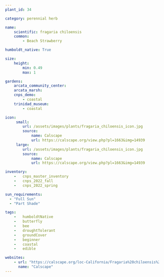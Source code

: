 ```yaml
---
plant_id: 34

category: perennial herb

name: 
    scientific: fragaria chiloensis 
    common: 
        - Beach Strawberry 

humboldt_native: True

size:
    height: 
        min: 0.49
        max: 1

gardens:
    arcata_community_center:
    arcata_marsh: 
    cnps_demo:
        - coastal
    trinidad_museum:
        - coastal

icon: 
     small: 
        url: /assets/images/plants/fragaria_chiloensis_icon.jpg 
        source: 
            name: Calscape
            url: https://calscape.org/view.php?pl=1663&img=14939 
     large: 
        url: /assets/images/plants/fragaria_chiloensis_icon.jpg 
        source: 
            name: Calscape
            url: https://calscape.org/view.php?pl=1663&img=14939 

inventory: 
    -   cnps_master_inventory
    -   cnps_2022_fall
    -   cnps_2022_spring

sun_requirements:
  - "Full Sun"
  - "Part Shade"

tags:  
    -   humboldtNative
    -   butterfly
    -   bee
    -   droughtTolerant
    -   groundCover
    -   beginner
    -   coastal
    -   edible

websites:
    - url: "https://calscape.org/loc-California/Fragaria%20chiloensis%20(Beach%20Strawberry)"
      name: "Calscape"
---
```



